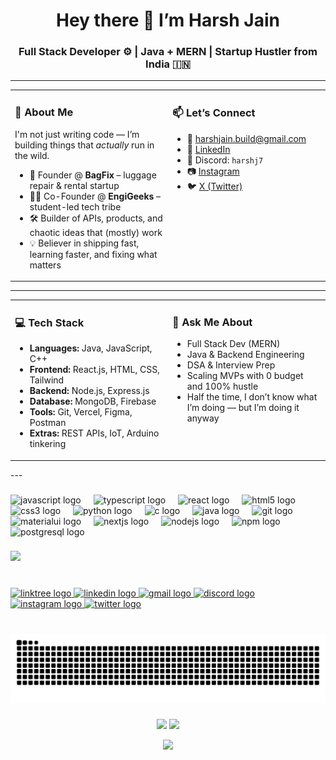 <h1 align="center">Hey there 👋 I’m Harsh Jain</h1>
<h3 align="center">Full Stack Developer ⚙️ | Java + MERN | Startup Hustler from India 🇮🇳</h3>

---

<table> <tr> <td valign="top" width="50%">

  ### 🚀 About Me  
  I'm not just writing code — I’m building things that *actually* run in the wild.  
  - 🧳 Founder @ **BagFix** – luggage repair & rental startup  
  - 👨‍💻 Co-Founder @ **EngiGeeks** – student-led tech tribe  
  - 🛠️ Builder of APIs, products, and chaotic ideas that (mostly) work  
  - 💡 Believer in shipping fast, learning faster, and fixing what matters

</td>
<td valign="top" width="50%">

  ### 📫 Let’s Connect  
  - 📧 [harshjain.build@gmail.com](mailto:harshjain.build@gmail.com)  
  - 🔗 [LinkedIn](https://www.linkedin.com/in/harsh7jain)  
  - 💬 Discord: `harshj7`  
  - 📷 [Instagram](https://instagram.com/_.harshj._)  
  - 🐦 [X (Twitter)](https://x.com/_harshj__)

</td>
</tr> </table>

---
<table> <tr> <td valign="top" width="50%">

  ### 💻 Tech Stack  
  - **Languages:** Java, JavaScript, C++  
  - **Frontend:** React.js, HTML, CSS, Tailwind  
  - **Backend:** Node.js, Express.js  
  - **Database:** MongoDB, Firebase  
  - **Tools:** Git, Vercel, Figma, Postman  
  - **Extras:** REST APIs, IoT, Arduino tinkering

</td>
<td valign="top" width="50%">

  ### 💬 Ask Me About  
  - Full Stack Dev (MERN)  
  - Java & Backend Engineering  
  - DSA & Interview Prep  
  - Scaling MVPs with 0 budget and 100% hustle  
  - Half the time, I don’t know what I’m doing — but I’m doing it anyway

</td>
</tr> </table>
---



###

<div align="left">
  <img src="https://cdn.jsdelivr.net/gh/devicons/devicon/icons/javascript/javascript-original.svg" height="30" alt="javascript logo"  />
  <img width="12" />
  <img src="https://cdn.jsdelivr.net/gh/devicons/devicon/icons/typescript/typescript-original.svg" height="30" alt="typescript logo"  />
  <img width="12" />
  <img src="https://cdn.jsdelivr.net/gh/devicons/devicon/icons/react/react-original.svg" height="30" alt="react logo"  />
  <img width="12" />
  <img src="https://cdn.jsdelivr.net/gh/devicons/devicon/icons/html5/html5-original.svg" height="30" alt="html5 logo"  />
  <img width="12" />
  <img src="https://cdn.jsdelivr.net/gh/devicons/devicon/icons/css3/css3-original.svg" height="30" alt="css3 logo"  />
  <img width="12" />
  <img src="https://cdn.jsdelivr.net/gh/devicons/devicon/icons/python/python-original.svg" height="30" alt="python logo"  />
  <img width="12" />
  <img src="https://cdn.jsdelivr.net/gh/devicons/devicon/icons/c/c-original.svg" height="30" alt="c logo"  />
  <img width="12" />
  <img src="https://cdn.jsdelivr.net/gh/devicons/devicon/icons/java/java-original.svg" height="30" alt="java logo"  />
  <img width="12" />
  <img src="https://cdn.jsdelivr.net/gh/devicons/devicon/icons/git/git-original.svg" height="30" alt="git logo"  />
  <img width="12" />
  <img src="https://cdn.jsdelivr.net/gh/devicons/devicon/icons/materialui/materialui-original.svg" height="30" alt="materialui logo"  />
  <img width="12" />
  <img src="https://cdn.jsdelivr.net/gh/devicons/devicon/icons/nextjs/nextjs-original.svg" height="30" alt="nextjs logo"  />
  <img width="12" />
  <img src="https://cdn.jsdelivr.net/gh/devicons/devicon/icons/nodejs/nodejs-original.svg" height="30" alt="nodejs logo"  />
  <img width="12" />
  <img src="https://cdn.jsdelivr.net/gh/devicons/devicon/icons/npm/npm-original-wordmark.svg" height="30" alt="npm logo"  />
  <img width="12" />
  <img src="https://cdn.jsdelivr.net/gh/devicons/devicon/icons/postgresql/postgresql-original.svg" height="30" alt="postgresql logo"  />
</div>

###
![](https://komarev.com/ghpvc/?username=Engi-Geek)
###
###

<br clear="both">

<div align="left">

  <a href="https://linktr.ee/harsh.build" target="_blank">
    <img src="https://img.shields.io/static/v1?message=Linktree&logo=linktree&label=&color=1de9b6&logoColor=white&labelColor=&style=for-the-badge" height="35" alt="linktree logo"  />
  </a>
  
  <a href="https://www.linkedin.com/in/harsh7jain" target="_blank">
    <img src="https://img.shields.io/static/v1?message=LinkedIn&logo=linkedin&label=&color=0077B5&logoColor=white&labelColor=&style=for-the-badge" height="35" alt="linkedin logo"  />
  </a>
<a href="mailto:harshjain.build@gmail.com" target="_blank">
  <img src="https://img.shields.io/static/v1?message=Gmail&logo=gmail&label=&color=D14836&logoColor=white&labelColor=&style=for-the-badge" height="35" alt="gmail logo" />
</a>

  </a>
  <a href="https://discord.gg/harshj7" target="_blank">
  <img src="https://img.shields.io/static/v1?message=Discord&logo=discord&label=&color=7289DA&logoColor=white&labelColor=&style=for-the-badge" height="35" alt="discord logo" />
</a>

  <a href="https://www.instagram.com/_.harshj._/" target="_blank">
    <img src="https://img.shields.io/static/v1?message=Instagram&logo=instagram&label=&color=E4405F&logoColor=white&labelColor=&style=for-the-badge" height="35" alt="instagram logo"  />
  </a>
  <a href="https://x.com/_harshj__" target="_blank">
    <img src="https://img.shields.io/static/v1?message=Twitter&logo=twitter&label=&color=1DA1F2&logoColor=white&labelColor=&style=for-the-badge" height="35" alt="twitter logo"  />
  </a>
</div>

###

### 

<br clear="both">

<img src="https://raw.githubusercontent.com/Engi-Geek/Engi-Geek/output/snake.svg" alt="Snake animation" />

###

<div align="center">
  <img src="https://github-readme-stats.vercel.app/api?username=Engi-Geek&show_icons=true&theme=dracula" height="150" />
  <img src="https://github-readme-stats.vercel.app/api/top-langs/?username=Engi-Geek&layout=compact&theme=dracula" height="150" />
</div>

<p align="center">
  <img src="https://github-readme-streak-stats.herokuapp.com/?user=Engi-Geek&theme=dracula" />
</p>

###
